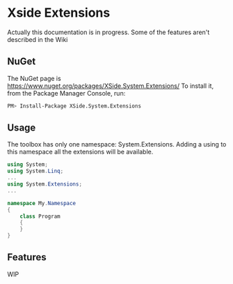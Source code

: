 # Xside Extensions
Actually this documentation is in progress. Some of the features aren't described in the Wiki

## NuGet
The NuGet page is https://www.nuget.org/packages/XSide.System.Extensions/
To install it, from the Package Manager Console, run:
```sh
PM> Install-Package XSide.System.Extensions
```

## Usage
The toolbox has only one namespace: System.Extensions. Adding a using to this namespace all the extensions will be available.

```c#
using System;
using System.Linq;
...
using System.Extensions;
...

namespace My.Namespace
{
    class Program
    {
    }
}
```

## Features
WIP